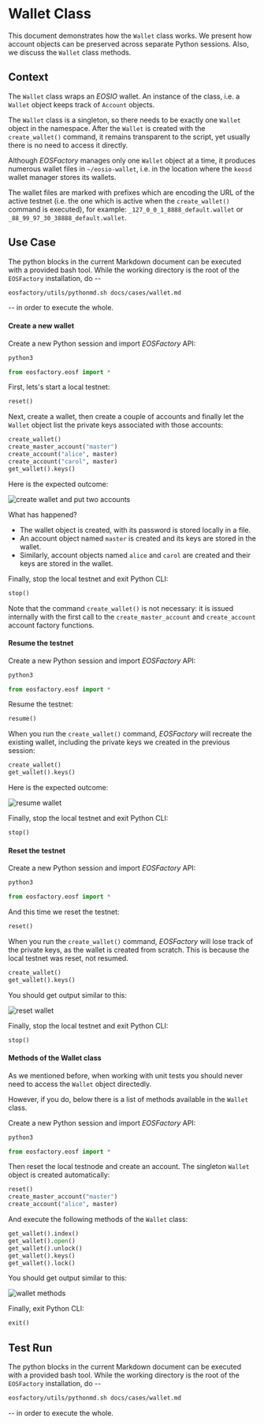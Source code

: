 # Wallet Class


This document demonstrates how the `Wallet` class works. We present how account objects can be preserved across separate Python sessions. Also, we discuss the `Wallet` class methods.

## Context

The `Wallet` class wraps an *EOSIO* wallet. An instance of the class, i.e. a `Wallet` object keeps track of `Account` objects.

The `Wallet` class is a singleton, so there needs to be exactly one `Wallet` object in the namespace. After the `Wallet` is created with the `create_wallet()` command, it remains transparent to the script, yet usually there is no need to access it directly.

Although *EOSFactory* manages only one `Wallet` object at a time, it produces numerous wallet files in `~/eosio-wallet`, i.e. in the location where the `keosd` wallet manager stores its wallets.

The wallet files are marked with prefixes which are encoding the URL of the active testnet (i.e. the one which is active when the `create_wallet()` command is executed), for example: `_127_0_0_1_8888_default.wallet` or `_88_99_97_30_38888_default.wallet`.


## Use Case

The python blocks in the current Markdown document can be executed with a provided bash tool. While the working directory is the root of the `EOSFactory` installation, do --

```bash
eosfactory/utils/pythonmd.sh docs/cases/wallet.md
```

-- in order to execute the whole.

#### Create a new wallet

Create a new Python session and import *EOSFactory* API:

```bash
python3
```

```python
from eosfactory.eosf import *
```

First, lets's start a local testnet:

```python
reset()
```

Next, create a wallet, then create a couple of accounts and finally let the `Wallet` object list the private keys associated with those accounts:

```python
create_wallet()
create_master_account("master")
create_account("alice", master)
create_account("carol", master)
get_wallet().keys()
```

Here is the expected outcome:

![create wallet and put two accounts](../images/create_wallet_put_two_accounts.png)

What has happened?

* The wallet object is created, with its password is stored locally in a file.
* An account object named `master` is created and its keys are stored in the wallet.
* Similarly, account objects named `alice` and `carol` are created and their keys are stored in the wallet.

Finally, stop the local testnet and exit Python CLI:

```python
stop()
```

Note that the command `create_wallet()` is not necessary: it is issued internally with the first call to the `create_master_account` and `create_account` account factory functions.

#### Resume the testnet

Create a new Python session and import *EOSFactory* API:

```bash
python3
```

```python
from eosfactory.eosf import *
```

Resume the testnet:

```python
resume()
```

When you run the `create_wallet()` command, *EOSFactory* will recreate the existing wallet, including the private keys we created in the previous session:

```python
create_wallet()
get_wallet().keys()
```

Here is the expected outcome:

![resume wallet](../images/resume_wallet.png)

Finally, stop the local testnet and exit Python CLI:

```python
stop()
```

#### Reset the testnet

Create a new Python session and import *EOSFactory* API:

```bash
python3
```

```python
from eosfactory.eosf import *
```

And this time we reset the testnet:

```python
reset()
```

When you run the `create_wallet()` command, *EOSFactory* will lose track of the private keys, as the wallet is created from scratch. This is because the local testnet was reset, not resumed.

```python
create_wallet()
get_wallet().keys()
```
You should get output similar to this:

![reset wallet](../images/reset_wallet.png)

Finally, stop the local testnet and exit Python CLI:

```python
stop()
```

#### Methods of the Wallet class

As we mentioned before, when working with unit tests you should never need to access the `Wallet` object directedly. 

However, if you do, below there is a list of methods available in the `Wallet` class.

Create a new Python session and import *EOSFactory* API:

```bash
python3
```

```python
from eosfactory.eosf import *
```

Then reset the local testnode and create an account. The singleton `Wallet` object is created automatically:

```python
reset()
create_master_account("master")
create_account("alice", master)
```

And execute the following methods of the `Wallet` class:

```python
get_wallet().index()
get_wallet().open()
get_wallet().unlock()
get_wallet().keys()
get_wallet().lock()
```

You should get output similar to this:

![wallet methods](../images/wallet_methods.png)

Finally, exit Python CLI:

```python
exit()
```

## Test Run

The python blocks in the current Markdown document can be executed with a provided bash tool. While the working directory is the root of the `EOSFactory` installation, do --

```bash
eosfactory/utils/pythonmd.sh docs/cases/wallet.md
```

-- in order to execute the whole.